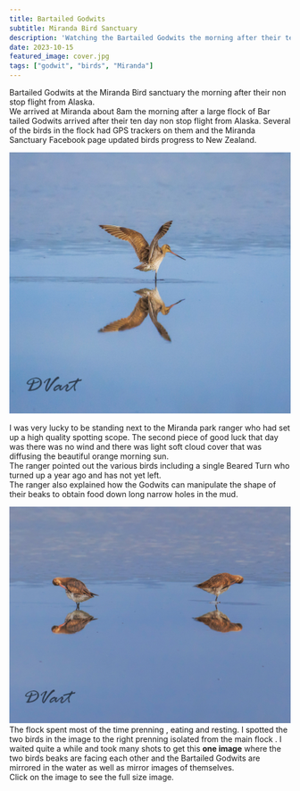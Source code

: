 ```yaml
---
title: Bartailed Godwits
subtitle: Miranda Bird Sanctuary
description: 'Watching the Bartailed Godwits the morning after their ten day flight from Alaska'
date: 2023-10-15
featured_image: cover.jpg
tags: ["godwit", "birds", "Miranda"]
---
```


Bartailed Godwits at the Miranda Bird sanctuary the morning after their non stop flight from Alaska.  
We arrived at Miranda about 8am the morning after a large flock of Bar tailed Godwits arrived after their ten day non stop flight from Alaska.  Several of the birds in the flock had GPS trackers on them and the Miranda Sanctuary Facebook page updated birds progress to New Zealand.

![.fl|Godwit reflection](cover.jpg)

I was very lucky to be standing next to the Miranda park ranger who had set up a high quality spotting scope.   The second piece of good luck that day was there was no wind and there was light soft cloud cover that was diffusing the beautiful orange morning sun.  
The ranger pointed out the various birds including a single Beared Turn who turned up a year ago and has not yet left.  
The ranger also explained how the Godwits can manipulate the shape of their beaks to obtain food down long narrow holes in the mud.  


![.fr|Mirror Image](godwit4.jpg)
The flock spent most of the time prenning , eating and resting.  I spotted the two birds in the image to the right prenning isolated from the main flock  .
I waited quite a while and took many shots to get this **one image** where the two birds beaks are facing each other and the Bartailed Godwits are mirrored in the water as well as mirror images of themselves.  
Click on the image to see the full size image.





